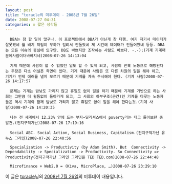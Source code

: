 ```yaml
---
layout: post
title: "toracle의 미투데이 - 2008년 7월 26일"
date: 2008-07-27 04:31
categories: ⊙ 짧은 생각들
---
```



    
      DBA는 참 할 일이 많구나. 이 프로젝트에서 DBA가 아닌게 참 다행. 여기 저기서 데이터가 잘못됐네 월 배치 작업이 부하가 걸려서 안돌았네 제 시간에 데이터가 안들어왔네 등등. DBA는 모든 이슈의 중심에 있구만. DB도 바쁘지만 조작하는 사람도 바쁘다. -.-);(기계 기계때문에사람이더바빠지네)2008-07-26 14:13:04

      기계 때문에 사람이 할 수 없었던 일도 할 수 있게 되고, 사람이 반복 노동으로 해방된다는 주장은 다소 어설픈 측면이 있다. 기계 때문에 사람은 또 다른 차원의 일을 해야 하고, 기계가 언제 에러를 낼지 모르기 때문에 기계를 계속 주시해야 한다. (기계 사람)2008-07-26 14:17:57

      문제는 기계는 밤낮도 가리지 않고 휴일도 없이 일을 하기 때문에 기계를 기반으로 하는 사회는 그만큼 더 쉴틈없이 돌아가게 되고, 그 사회의 하부구조(근간)인 기계를 다루는 노동자들은 역시 기계와 함께 밤낮도 가리지 않고 휴일도 없이 일을 해야 한다는것.(기계 사람)2008-07-26 14:20:35

      나는 전 세계에서 12.23% 안에 드는 부자~딜리셔스에서 poverty라는 태그 돌아보던 중 발견.(전지구적가난)2008-07-26 17:19:16

      Social ABC. Social Action, Social Business, Capitalism.(전지구적가난 유누스 그라민)2008-07-26 22:40:56

      Specialization -> Productivity (by Adam Smith). But  Connectivity -> Dependability -> Specialization -> Productivity. So Connectivity => Productivity(전지구적가난 그라민 그라민폰 TED TED.com)2008-07-26 22:44:48

      Microfinance + Web2.0 = (Kiva, MicroPlace, …)2008-07-26 23:29:10

    
    

이 글은 [toracle](http://me2day.net/toracle)님의 [2008년 7월 26일](http://me2day.net/toracle/2008/07/26#05:13:04)의 미투데이 내용입니다.


   
       
